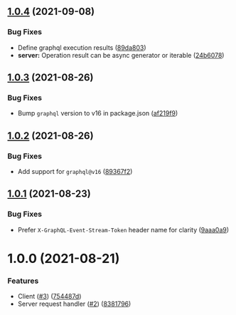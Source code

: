 ## [1.0.4](https://github.com/enisdenjo/graphql-sse/compare/v1.0.3...v1.0.4) (2021-09-08)


### Bug Fixes

* Define graphql execution results ([89da803](https://github.com/enisdenjo/graphql-sse/commit/89da8038f983719b5cda3635652157e39ed0ee4d))
* **server:** Operation result can be async generator or iterable ([24b6078](https://github.com/enisdenjo/graphql-sse/commit/24b60780ed21c6d119677049a25189af32759a5a))

## [1.0.3](https://github.com/enisdenjo/graphql-sse/compare/v1.0.2...v1.0.3) (2021-08-26)


### Bug Fixes

* Bump `graphql` version to v16 in package.json ([af219f9](https://github.com/enisdenjo/graphql-sse/commit/af219f90ffcdb7019fe1e086d92a01bd98905869))

## [1.0.2](https://github.com/enisdenjo/graphql-sse/compare/v1.0.1...v1.0.2) (2021-08-26)


### Bug Fixes

* Add support for `graphql@v16` ([89367f2](https://github.com/enisdenjo/graphql-sse/commit/89367f23a3f41f0e802cfbf70aa3d24dfa21e302))

## [1.0.1](https://github.com/enisdenjo/graphql-sse/compare/v1.0.0...v1.0.1) (2021-08-23)


### Bug Fixes

* Prefer `X-GraphQL-Event-Stream-Token` header name for clarity ([9aaa0a9](https://github.com/enisdenjo/graphql-sse/commit/9aaa0a92fefd26df8e93fc3ec709113a03677350))

# 1.0.0 (2021-08-21)


### Features

* Client ([#3](https://github.com/enisdenjo/graphql-sse/issues/3)) ([754487d](https://github.com/enisdenjo/graphql-sse/commit/754487dbc83b352ab1d86fdc1a5953df0a9c3f22))
* Server request handler ([#2](https://github.com/enisdenjo/graphql-sse/issues/2)) ([8381796](https://github.com/enisdenjo/graphql-sse/commit/838179673ad38e077e59b7738524652e4602633e))
